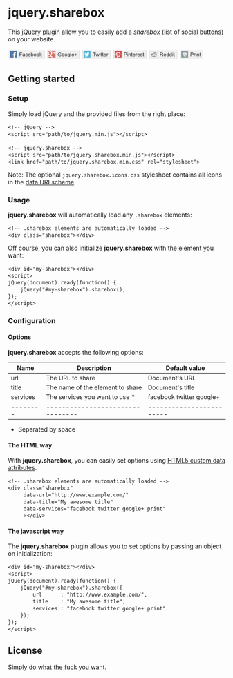 
# jquery.sharebox

This [jQuery](https://jquery.com/) plugin allow you to easily add a
 *sharebox* (list of social buttons) on your website.

[![Screenshot](screenshot.png?raw=true)](https://rawgit.com/Seebz/jquery.sharebox/master/demo.html "View live demo")



## Getting started

### Setup

Simply load jQuery and the provided files from the right place:

	<!-- jQuery -->
	<script src="path/to/jquery.min.js"></script>

	<!-- jquery.sharebox -->
	<script src="path/to/jquery.sharebox.min.js"></script>
	<link href="path/to/jquery.sharebox.min.css" rel="stylesheet">


Note: The optional `jquery.sharebox.icons.css` stylesheet contains all
 icons in the [data URI scheme](https://en.wikipedia.org/wiki/Data_URI_scheme).


### Usage

**jquery.sharebox** will automatically load any `.sharebox` elements:

	<!-- .sharebox elements are automatically loaded -->
	<div class="sharebox"></div>


Off course, you can also initialize **jquery.sharebox** with the element
 you want:

	<div id="my-sharebox"></div>
	<script>
	jQuery(document).ready(function() {
		jQuery("#my-sharebox").sharebox();
	});
	</script>


### Configuration

#### Options

**jquery.sharebox** accepts the following options:

| Name     | Description                      | Default value            |
| -------- | -------------------------------- | ------------------------ |
| url      | The URL to share                 | Document's URL           |
| title    | The name of the element to share | Document's title         |
| services | The services you want to use *   | facebook twitter google+ |
| -------- | -------------------------------- | ------------------------ |
* Separated by space


#### The HTML way

With **jquery.sharebox**, you can easily set options using
 [HTML5 custom data attributes](https://www.w3.org/TR/2010/WD-html5-20101019/elements.html#embedding-custom-non-visible-data-with-the-data-attributes).

	<!-- .sharebox elements are automatically loaded -->
	<div class="sharebox"
	     data-url="http://www.example.com/"
	     data-title="My awesome title"
	     data-services="facebook twitter google+ print"
	     ></div>


#### The javascript way

The **jquery.sharebox** plugin allows you to set options by passing an object
 on initialization:

	<div id="my-sharebox"></div>
	<script>
	jQuery(document).ready(function() {
		jQuery("#my-sharebox").sharebox({
			url      : "http://www.example.com/",
			title    : "My awesome title",
			services : "facebook twitter google+ print"
		});
	});
	</script>



## License

Simply [do what the fuck you want](LICENSE "View Licence").
